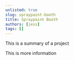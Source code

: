 ```yaml
---
unlisted: true
slug: spraypaint-booth
title: Spraypaint Booth
authors: [jess]
tags: []
---
```


This is a summary of a project

<!--truncate-->

This is more information